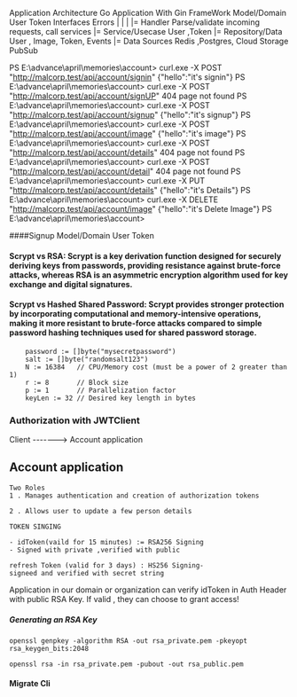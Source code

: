 

 Application Architecture
 Go Application With Gin FrameWork
 Model/Domain
 User
 Token
 Interfaces
 Errors
   |
   |
   |
   |= Handler            Parse/validate incoming requests, call services
   |= Service/Usecase    User ,Token
   |= Repository/Data    User , Image, Token, Events
   |= Data Sources       Redis ,Postgres, Cloud Storage PubSub

PS E:\advance\april\memories\account> curl.exe -X POST "http://malcorp.test/api/account/signin"
{"hello":"it's signin"}
PS E:\advance\april\memories\account> curl.exe -X POST "http://malcorp.test/api/account/signUP"
404 page not found
PS E:\advance\april\memories\account> curl.exe -X POST "http://malcorp.test/api/account/signup"
{"hello":"it's signup"}
PS E:\advance\april\memories\account> curl.exe -X POST "http://malcorp.test/api/account/image" 
{"hello":"it's image"}
PS E:\advance\april\memories\account> curl.exe -X POST "http://malcorp.test/api/account/details"
404 page not found
PS E:\advance\april\memories\account> curl.exe -X POST "http://malcorp.test/api/account/detail" 
404 page not found
PS E:\advance\april\memories\account> curl.exe -X PUT "http://malcorp.test/api/account/details" 
{"hello":"it's Details"}
PS E:\advance\april\memories\account> curl.exe -X DELETE "http://malcorp.test/api/account/image"
{"hello":"it's Delete Image"}
PS E:\advance\april\memories\account> 

####Signup
Model/Domain
User
Token


#### Scrypt vs RSA: Scrypt is a key derivation function designed for securely deriving keys from passwords, providing resistance against brute-force attacks, whereas RSA is an asymmetric encryption algorithm used for key exchange and digital signatures.


#### Scrypt vs Hashed Shared Password: Scrypt provides stronger protection by incorporating computational and memory-intensive operations, making it more resistant to brute-force attacks compared to simple password hashing techniques used for shared password storage.

```
	password := []byte("mysecretpassword")
	salt := []byte("randomsalt123")
	N := 16384   // CPU/Memory cost (must be a power of 2 greater than 1)
	r := 8       // Block size
	p := 1       // Parallelization factor
	keyLen := 32 // Desired key length in bytes
```

### Authorization with JWTClient

Client  ------->   Account application

## Account application 
```
Two Roles
1 . Manages authentication and creation of authorization tokens

2 . Allows user to update a few person details

TOKEN SINGING

- idToken(vaild for 15 minutes) := RSA256 Signing 
- Signed with private ,verified with public

refresh Token (valid for 3 days) : HS256 Signing-
signeed and verified with secret string
```



Application in our domain or organization can verify idToken in Auth Header with public RSA Key. If valid , they can choose to grant access!

##### Generating an RSA Key
```
openssl genpkey -algorithm RSA -out rsa_private.pem -pkeyopt rsa_keygen_bits:2048

openssl rsa -in rsa_private.pem -pubout -out rsa_public.pem
```

#### Migrate Cli

